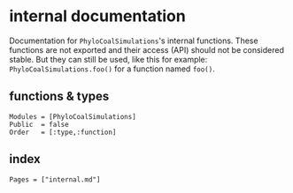 # internal documentation

Documentation for `PhyloCoalSimulations`'s internal functions.
These functions are not exported and their access (API) should not be
considered stable. But they can still be used, like this for example:
`PhyloCoalSimulations.foo()` for a function named `foo()`.


## functions & types

```@autodocs
Modules = [PhyloCoalSimulations]
Public  = false
Order   = [:type,:function]
```

## index

```@index
Pages = ["internal.md"]
```
